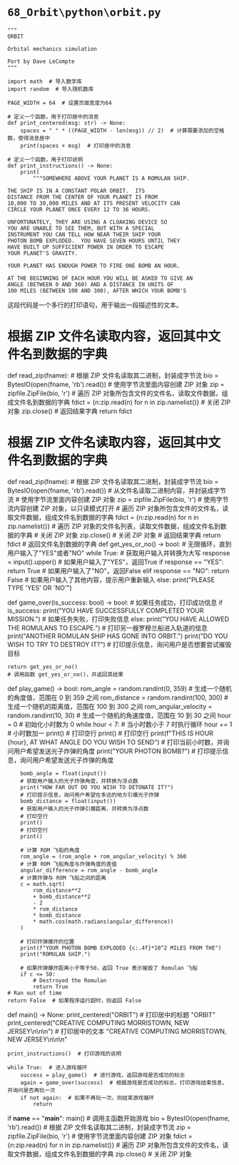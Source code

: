 # `68_Orbit\python\orbit.py`

```
"""
ORBIT

Orbital mechanics simulation

Port by Dave LeCompte
"""

import math  # 导入数学库
import random  # 导入随机数库

PAGE_WIDTH = 64  # 设置页面宽度为64

# 定义一个函数，用于打印居中的消息
def print_centered(msg: str) -> None:
    spaces = " " * ((PAGE_WIDTH - len(msg)) // 2)  # 计算需要添加的空格数，使得消息居中
    print(spaces + msg)  # 打印居中的消息

# 定义一个函数，用于打印说明
def print_instructions() -> None:
    print(
        """SOMEWHERE ABOVE YOUR PLANET IS A ROMULAN SHIP.

THE SHIP IS IN A CONSTANT POLAR ORBIT.  ITS
DISTANCE FROM THE CENTER OF YOUR PLANET IS FROM
10,000 TO 30,000 MILES AND AT ITS PRESENT VELOCITY CAN
CIRCLE YOUR PLANET ONCE EVERY 12 TO 36 HOURS.

UNFORTUNATELY, THEY ARE USING A CLOAKING DEVICE SO
YOU ARE UNABLE TO SEE THEM, BUT WITH A SPECIAL
INSTRUMENT YOU CAN TELL HOW NEAR THEIR SHIP YOUR
PHOTON BOMB EXPLODED.  YOU HAVE SEVEN HOURS UNTIL THEY
HAVE BUILT UP SUFFICIENT POWER IN ORDER TO ESCAPE
YOUR PLANET'S GRAVITY.

YOUR PLANET HAS ENOUGH POWER TO FIRE ONE BOMB AN HOUR.

AT THE BEGINNING OF EACH HOUR YOU WILL BE ASKED TO GIVE AN
ANGLE (BETWEEN 0 AND 360) AND A DISTANCE IN UNITS OF
100 MILES (BETWEEN 100 AND 300), AFTER WHICH YOUR BOMB'S
```
这段代码是一个多行的打印语句，用于输出一段描述性的文本。
# 根据 ZIP 文件名读取内容，返回其中文件名到数据的字典
def read_zip(fname):
    # 根据 ZIP 文件名读取其二进制，封装成字节流
    bio = BytesIO(open(fname, 'rb').read())
    # 使用字节流里面内容创建 ZIP 对象
    zip = zipfile.ZipFile(bio, 'r')
    # 遍历 ZIP 对象所包含文件的文件名，读取文件数据，组成文件名到数据的字典
    fdict = {n:zip.read(n) for n in zip.namelist()}
    # 关闭 ZIP 对象
    zip.close()
    # 返回结果字典
    return fdict
# 根据 ZIP 文件名读取内容，返回其中文件名到数据的字典
def read_zip(fname):
    # 根据 ZIP 文件名读取其二进制，封装成字节流
    bio = BytesIO(open(fname, 'rb').read())  # 从文件名读取二进制内容，并封装成字节流
    # 使用字节流里面内容创建 ZIP 对象
    zip = zipfile.ZipFile(bio, 'r')  # 使用字节流内容创建 ZIP 对象，以只读模式打开
    # 遍历 ZIP 对象所包含文件的文件名，读取文件数据，组成文件名到数据的字典
    fdict = {n:zip.read(n) for n in zip.namelist()}  # 遍历 ZIP 对象的文件名列表，读取文件数据，组成文件名到数据的字典
    # 关闭 ZIP 对象
    zip.close()  # 关闭 ZIP 对象
    # 返回结果字典
    return fdict  # 返回文件名到数据的字典
def get_yes_or_no() -> bool:
    # 无限循环，直到用户输入了"YES"或者"NO"
    while True:
        # 获取用户输入并转换为大写
        response = input().upper()
        # 如果用户输入了"YES"，返回True
        if response == "YES":
            return True
        # 如果用户输入了"NO"，返回False
        elif response == "NO":
            return False
        # 如果用户输入了其他内容，提示用户重新输入
        else:
            print("PLEASE TYPE 'YES' OR 'NO'")


def game_over(is_success: bool) -> bool:
    # 如果任务成功，打印成功信息
    if is_success:
        print("YOU HAVE SUCCESSFULLY COMPLETED YOUR MISSION.")
    # 如果任务失败，打印失败信息
    else:
        print("YOU HAVE ALLOWED THE ROMULANS TO ESCAPE.")
    # 打印另一艘罗穆兰船进入轨道的信息
    print("ANOTHER ROMULAN SHIP HAS GONE INTO ORBIT.")
    print("DO YOU WISH TO TRY TO DESTROY IT?")
    # 打印提示信息，询问用户是否想要尝试摧毁目标

    return get_yes_or_no()
    # 调用函数 get_yes_or_no()，并返回其结果


def play_game() -> bool:
    rom_angle = random.randint(0, 359)
    # 生成一个随机的角度值，范围在 0 到 359 之间
    rom_distance = random.randint(100, 300)
    # 生成一个随机的距离值，范围在 100 到 300 之间
    rom_angular_velocity = random.randint(10, 30)
    # 生成一个随机的角速度值，范围在 10 到 30 之间
    hour = 0
    # 初始化小时数为 0
    while hour < 7:
        # 当小时数小于 7 时执行循环
        hour += 1
        # 小时数加一
        print()
        # 打印空行
        print()
        # 打印空行
        print(f"THIS IS HOUR {hour}, AT WHAT ANGLE DO YOU WISH TO SEND")
        # 打印当前小时数，并询问用户希望发送光子炸弹的角度
        print("YOUR PHOTON BOMB?")
        # 打印提示信息，询问用户希望发送光子炸弹的角度

        bomb_angle = float(input())
        # 获取用户输入的光子炸弹角度，并转换为浮点数
        print("HOW FAR OUT DO YOU WISH TO DETONATE IT?")
        # 打印提示信息，询问用户希望在多远的地方引爆光子炸弹
        bomb_distance = float(input())
        # 获取用户输入的光子炸弹引爆距离，并转换为浮点数
        # 打印空行
        print()
        # 打印空行
        print()

        # 计算 ROM 飞船的角度
        rom_angle = (rom_angle + rom_angular_velocity) % 360
        # 计算 ROM 飞船角度与炸弹角度的差值
        angular_difference = rom_angle - bomb_angle
        # 计算炸弹与 ROM 飞船之间的距离
        c = math.sqrt(
            rom_distance**2
            + bomb_distance**2
            - 2
            * rom_distance
            * bomb_distance
            * math.cos(math.radians(angular_difference))
        )

        # 打印炸弹爆炸的位置
        print(f"YOUR PHOTON BOMB EXPLODED {c:.4f}*10^2 MILES FROM THE")
        print("ROMULAN SHIP.")

        # 如果炸弹爆炸距离小于等于50，返回 True 表示摧毁了 Romulan 飞船
        if c <= 50:
            # Destroyed the Romulan
            return True
    # Ran out of time
    return False  # 如果程序运行超时，则返回 False

def main() -> None:
    print_centered("ORBIT")  # 打印居中的标题 "ORBIT"
    print_centered("CREATIVE COMPUTING  MORRISTOWN, NEW JERSEY\n\n\n")  # 打印居中的文本 "CREATIVE COMPUTING  MORRISTOWN, NEW JERSEY\n\n\n"

    print_instructions()  # 打印游戏的说明

    while True:  # 进入游戏循环
        success = play_game()  # 进行游戏，返回游戏是否成功的标志
        again = game_over(success)  # 根据游戏是否成功的标志，打印游戏结束信息，并询问是否再玩一次
        if not again:  # 如果不再玩一次，则结束游戏循环
            return

if __name__ == "__main__":
    main()  # 调用主函数开始游戏
bio = BytesIO(open(fname, 'rb').read())  # 根据 ZIP 文件名读取其二进制，封装成字节流
zip = zipfile.ZipFile(bio, 'r')  # 使用字节流里面内容创建 ZIP 对象
fdict = {n:zip.read(n) for n in zip.namelist()}  # 遍历 ZIP 对象所包含文件的文件名，读取文件数据，组成文件名到数据的字典
zip.close()  # 关闭 ZIP 对象
```